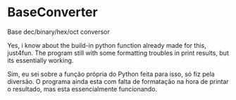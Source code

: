 # BaseConverter
Base dec/binary/hex/oct conversor

Yes, i know about the build-in python function already made for this, just4fun.
The program still with some formatting troubles in print results, but its essentially working.

Sim, eu sei sobre a função própria do Python feita para isso, só fiz pela diversão.
O programa ainda esta com falta de formatação na hora de printar o resultado, mas esta essencialmente funcionando.
